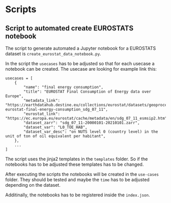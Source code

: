 # Scripts

## Script to automated create EUROSTATS notebook

The script to generate automated a Jupyter notebook for a EUROSTATS dataset
is `create_eurostat_data_notebook.py`.

In the script the `usecases` has to be adjusted so that for each usecase a notebook can be created. The usecase are looking for example link this:

```
usecases = [
    {
        "name": "final energy consumption",
        "title": "EUROSTAT Final Consumption of Energy data over Europe",
        "metadata_link": "https://earthdatahub.destine.eu/collections/eurostat/datasets/geoprocessed-eurostat-final-energy-consumption_sdg_07_11",
        "eurostat_link": "https://ec.europa.eu/eurostat/cache/metadata/en/sdg_07_11_esmsip2.htm",
        "dataset_zarr": "sdg_07_11-20000101-20210101.zarr",
        "dataset_var": "L0_TOE_HAB",
        "dataset_var_desc": "on NUTS level 0 (country level) in the unit of ton of oil equivalent per habitant",
    },
    ...
]
```

The script uses the jinja2 templates in the `templates` folder. So if the notebooks has to be adjusted these templates has to be changed.

After executing the scripts the notebooks will be created in the `use-cases` folder. They should be tested and maybe the `time` has to be adjusted depending on the dataset.

Additinally, the notebooks has to be registered inside the `index.json`.

